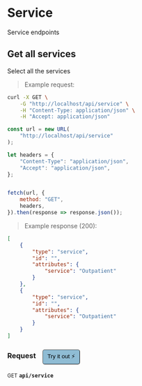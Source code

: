 # Service

Service endpoints

## Get all services


Select all the services

> Example request:

```bash
curl -X GET \
    -G "http://localhost/api/service" \
    -H "Content-Type: application/json" \
    -H "Accept: application/json"
```

```javascript
const url = new URL(
    "http://localhost/api/service"
);

let headers = {
    "Content-Type": "application/json",
    "Accept": "application/json",
};


fetch(url, {
    method: "GET",
    headers,
}).then(response => response.json());
```


> Example response (200):

```json
[
    {
        "type": "service",
        "id": "",
        "attributes": {
            "service": "Outpatient"
        }
    },
    {
        "type": "service",
        "id": "",
        "attributes": {
            "service": "Outpatient"
        }
    }
]
```
<div id="execution-results-GETapi-service" hidden>
    <blockquote>Received response<span id="execution-response-status-GETapi-service"></span>:</blockquote>
    <pre class="json"><code id="execution-response-content-GETapi-service"></code></pre>
</div>
<div id="execution-error-GETapi-service" hidden>
    <blockquote>Request failed with error:</blockquote>
    <pre><code id="execution-error-message-GETapi-service"></code></pre>
</div>
<form id="form-GETapi-service" data-method="GET" data-path="api/service" data-authed="0" data-hasfiles="0" data-headers='{"Content-Type":"application\/json","Accept":"application\/json"}' onsubmit="event.preventDefault(); executeTryOut('GETapi-service', this);">
<h3>
    Request&nbsp;&nbsp;&nbsp;
        <button type="button" style="background-color: #8fbcd4; padding: 5px 10px; border-radius: 5px; border-width: thin;" id="btn-tryout-GETapi-service" onclick="tryItOut('GETapi-service');">Try it out ⚡</button>
    <button type="button" style="background-color: #c97a7e; padding: 5px 10px; border-radius: 5px; border-width: thin;" id="btn-canceltryout-GETapi-service" onclick="cancelTryOut('GETapi-service');" hidden>Cancel</button>&nbsp;&nbsp;
    <button type="submit" style="background-color: #6ac174; padding: 5px 10px; border-radius: 5px; border-width: thin;" id="btn-executetryout-GETapi-service" hidden>Send Request 💥</button>
    </h3>
<p>
<small class="badge badge-green">GET</small>
 <b><code>api/service</code></b>
</p>
</form>



